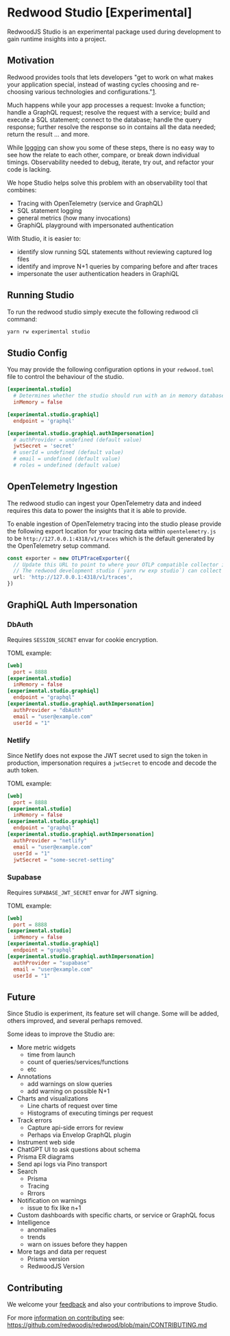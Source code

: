 # Redwood Studio [Experimental]

RedwoodJS Studio is an experimental package used during development to gain runtime insights into a project.

## Motivation

Redwood provides tools that lets developers "get to work on what makes your application special, instead of wasting cycles choosing and re-choosing various technologies and configurations."[1](https://github.com/redwoodjs/redwood/blob/main/README.md).

Much happens while your app processes a request: Invoke a function; handle a GraphQL request; resolve the request with a service; build and execute a SQL statement; connect to the database; handle the query response; further resolve the response so in contains all the data needed; return the result ... and more.

While [logging](https://redwoodjs.com/docs/logger) can show you some of these steps, there is no easy way to see how the relate to each other, compare, or break down individual timings. Observability needed to debug, iterate, try out, and refactor your code is lacking.

We hope Studio helps solve this problem with an observability tool that combines:

* Tracing with OpenTelemetry (service and GraphQL)
* SQL statement logging
* general metrics (how many invocations)
* GraphiQL playground with impersonated authentication

With Studio, it is easier to:

* identify slow running SQL statements without reviewing captured log files
* identify and improve N+1 queries by comparing before and after traces
* impersonate the user authentication headers in GraphiQL

## Running Studio

To run the redwood studio simply execute the following redwood cli command:
```bash
yarn rw experimental studio
```

## Studio Config

You may provide the following configuration options in your `redwood.toml` file to control the behaviour of the studio.

```toml
[experimental.studio]
  # Determines whether the studio should run with an in memory database or persist the data to a file in your project within `./redwood`
  inMemory = false

[experimental.studio.graphiql]
  endpoint = 'graphql'

[experimental.studio.graphiql.authImpersonation]
  # authProvider = undefined (default value)
  jwtSecret = 'secret'
  # userId = undefined (default value)
  # email = undefined (default value)
  # roles = undefined (default value)
```

## OpenTelemetry Ingestion

The redwood studio can ingest your OpenTelemetry data and indeed requires this data to power the insights that it is able to provide.

To enable ingestion of OpenTelemetry tracing into the studio please provide the following export location for your tracing data within `opentelemetry.js` to be `http://127.0.0.1:4318/v1/traces` which is the default generated by the OpenTelemetry setup command.
```ts
const exporter = new OTLPTraceExporter({
  // Update this URL to point to where your OTLP compatible collector is listening
  // The redwood development studio (`yarn rw exp studio`) can collect your telemetry at `http://127.0.0.1:4318/v1/traces`
  url: 'http://127.0.0.1:4318/v1/traces',
})
```

## GraphiQL Auth Impersonation

### DbAuth

Requires `SESSION_SECRET` envar for cookie encryption.

TOML example:

```toml
[web]
  port = 8888
[experimental.studio]
  inMemory = false
[experimental.studio.graphiql]
  endpoint = "graphql"
[experimental.studio.graphiql.authImpersonation]
  authProvider = "dbAuth"
  email = "user@example.com"
  userId = "1"
```

### Netlify

Since Netlify does not expose the JWT secret used to sign the token in production, impersonation requires a `jwtSecret` to encode and decode the auth token.

TOML example:

```toml
[web]
  port = 8888
[experimental.studio]
  inMemory = false
[experimental.studio.graphiql]
  endpoint = "graphql"
[experimental.studio.graphiql.authImpersonation]
  authProvider = "netlify"
  email = "user@example.com"
  userId = "1"
  jwtSecret = "some-secret-setting"
```

### Supabase

Requires `SUPABASE_JWT_SECRET` envar for JWT signing.

TOML example:

```toml
[web]
  port = 8888
[experimental.studio]
  inMemory = false
[experimental.studio.graphiql]
  endpoint = "graphql"
[experimental.studio.graphiql.authImpersonation]
  authProvider = "supabase"
  email = "user@example.com"
  userId = "1"
```

## Future

Since Studio is experiment, its feature set will change. Some will be added, others improved, and several perhaps removed.

Some ideas to improve the Studio are:

* More metric widgets
  * time from launch
  * count of queries/services/functions
  * etc
* Annotations
  * add warnings on slow queries
  * add warning on possible N+1
* Charts and visualizations
  * Line charts of request over time
  * Histograms of executing timings per request
* Track errors
  * Capture api-side errors for review
  * Perhaps via Envelop GraphQL plugin
* Instrument web side
* ChatGPT UI to ask questions about schema
* Prisma ER diagrams
* Send api logs via Pino transport
* Search
    * Prisma
    * Tracing
    * Rrrors
* Notification on warnings
  * issue to fix like n+1
* Custom dashboards with specific charts, or service or GraphQL focus
* Intelligence
  * anomalies
  * trends
  * warn on issues before they happen
* More tags and data per request
  * Prisma version
  * RedwoodJS Version

## Contributing

We welcome your [feedback](https://community.redwoodjs.com/t/redwood-studio-experimental/4771) and also your contributions to improve Studio.

For more [information on contributing](https://github.com/redwoodjs/redwood/blob/main/CONTRIBUTING.md) see: https://github.com/redwoodjs/redwood/blob/main/CONTRIBUTING.md
